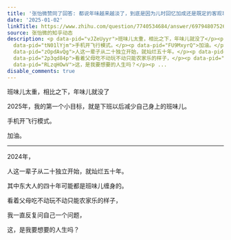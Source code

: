 ```yaml
---
title: '张怡微赞同了回答: 都说年味越来越淡了，到底是因为儿时回忆加成还是既定的客观事实？'
date: '2025-01-02'
linkTitle: https://www.zhihu.com/question/7740534684/answer/69794807526
source: 张怡微的知乎动态
description: <p data-pid="vJZeUyyr">班味儿太重，相比之下，年味儿就没了</p><p data-pid="-5qyn67Q">2025年，我的第一个小目标，就是下班以后减少自己身上的班味儿。</p><p
  data-pid="tN01lYjm">手机开飞行模式。</p><p data-pid="FU9MxyrQ">加油。</p><hr><p data-pid="HyU3ERH_">2024年，</p><p
  data-pid="zOpdAvQg">人这一辈子从二十独立开始，就灿烂五十年。</p><p data-pid="ezt85Ft6">其中东大人的四十年可能都是班味儿缠身的。</p><p
  data-pid="2p3qd84p">看着父母吃不动玩不动只能农家乐的样子，</p><p data-pid="p-ChCoiO">我一直反复问自己一个问题，</p><p
  data-pid="RLzqHOwV">这，是我要想要的人生吗？</p><p ...
disable_comments: true
---
```

<p data-pid="vJZeUyyr">班味儿太重，相比之下，年味儿就没了</p><p data-pid="-5qyn67Q">2025年，我的第一个小目标，就是下班以后减少自己身上的班味儿。</p><p data-pid="tN01lYjm">手机开飞行模式。</p><p data-pid="FU9MxyrQ">加油。</p><hr><p data-pid="HyU3ERH_">2024年，</p><p data-pid="zOpdAvQg">人这一辈子从二十独立开始，就灿烂五十年。</p><p data-pid="ezt85Ft6">其中东大人的四十年可能都是班味儿缠身的。</p><p data-pid="2p3qd84p">看着父母吃不动玩不动只能农家乐的样子，</p><p data-pid="p-ChCoiO">我一直反复问自己一个问题，</p><p data-pid="RLzqHOwV">这，是我要想要的人生吗？</p><p ...